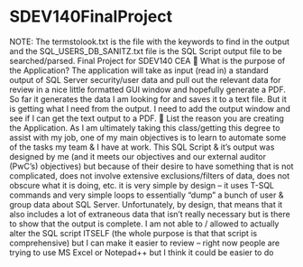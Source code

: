 # SDEV140FinalProject
NOTE: The termstolook.txt is the file with the keywords to find in the output and the SQL_USERS_DB_SANITZ.txt file is the SQL Script output file to be searched/parsed. 
Final Project for SDEV140 CEA
	What is the purpose of the Application? The application will take as input (read in) a standard output of SQL Server security/user data and pull out the relevant data for review in a nice little formatted GUI window and hopefully generate a PDF. So far it generates the data I am looking for and saves it to a text file. But it is getting what I need from the output. I need to add the output window and see if I can get the text output to a PDF. 
	List the reason you are creating the Application. As I am ultimately taking this class/getting this degree to assist with my job, one of my main objectives is to learn to automate some of the tasks my team & I have at work. This SQL Script & it’s output was designed by me (and it meets our objectives and our external auditor (PwC’s) objectives) but because of their desire to have something that is not complicated, does not involve extensive exclusions/filters of data, does not obscure what it is doing, etc. it is very simple by design – it uses T-SQL commands and very simple loops to essentially “dump” a bunch of user & group data about SQL Server. Unfortunately, by design, that means that it also includes a lot of extraneous data that isn’t really necessary but is there to show that the output is complete. I am not able to / allowed to actually alter the SQL script ITSELF (the whole purpose is that that script is comprehensive) but I can make it easier to review – right now people are trying to use MS Excel or Notepad++ but I think it could be easier to do
